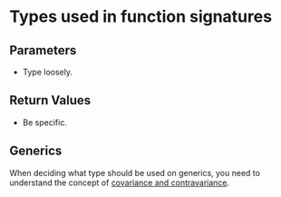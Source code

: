 # Types used in function signatures

## Parameters

- Type loosely.

## Return Values

- Be specific.

## Generics

When deciding what type should be used on generics, you need to understand the concept of [covariance and contravariance](https://en.wikipedia.org/wiki/Covariance_and_contravariance_\(computer_science\)).
